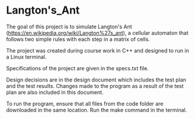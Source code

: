 # Langton's_Ant

The goal of this project is to simulate Langton's Ant (https://en.wikipedia.org/wiki/Langton%27s_ant), a cellular automaton that follows two simple rules with each step in a matrix of cells.  

The project was created during course work in C++ and designed to run in a Linux terminal.

Specifications of the project are given in the specs.txt file.

Design decisions are in the design document which includes the test plan and the test results.  Changes made to the program as a result of the test plan are also included in this document.

To run the program, ensure that all files from the code folder are downloaded in the same location. Run the make command in the terminal.
